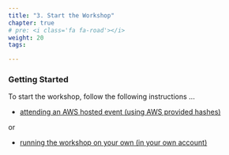 ```yaml
---
title: "3. Start the Workshop"
chapter: true
# pre: <i class='fa fa-road'></i>
weight: 20
tags:

---
```


### Getting Started


To start the workshop, follow the following instructions ...

* [attending an AWS hosted event (using AWS provided hashes)](aws_event.html) 

or

* [running the workshop on your own (in your own account)](self_paced.html)


